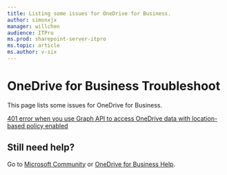 ```yaml
---
title: Listing some issues for OneDrive for Business.
author: simonxjx
manager: willchen
audience: ITPro
ms.prod: sharepoint-server-itpro
ms.topic: article
ms.author: v-six
---
```


# OneDrive for Business Troubleshoot

This page lists some issues for OneDrive for Business.

[401 error when you use Graph API to access OneDrive data with location-based policy enabled](./401-error-when-using-graph-api-to-access-data.md)

## Still need help? 

Go to [Microsoft Community](https://answers.microsoft.com) or [OneDrive for Business Help](https://support.office.com/article/onedrive-for-business-help-1eaa32e9-3229-47c2-b363-0a5306cb8c37).